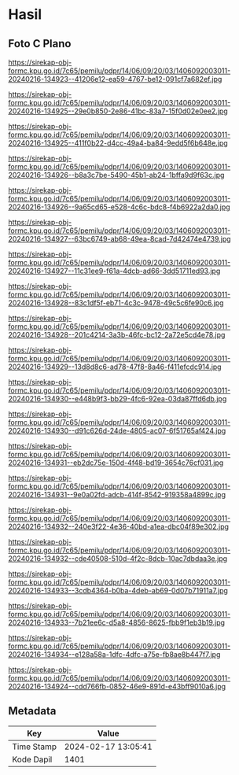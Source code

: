 # Hasil

## Foto C Plano

https://sirekap-obj-formc.kpu.go.id/7c65/pemilu/pdpr/14/06/09/20/03/1406092003011-20240216-134923--41206e12-ea59-4767-be12-091cf7a682ef.jpg

https://sirekap-obj-formc.kpu.go.id/7c65/pemilu/pdpr/14/06/09/20/03/1406092003011-20240216-134925--29e0b850-2e86-41bc-83a7-15f0d02e0ee2.jpg

https://sirekap-obj-formc.kpu.go.id/7c65/pemilu/pdpr/14/06/09/20/03/1406092003011-20240216-134925--411f0b22-d4cc-49a4-ba84-9edd5f6b648e.jpg

https://sirekap-obj-formc.kpu.go.id/7c65/pemilu/pdpr/14/06/09/20/03/1406092003011-20240216-134926--b8a3c7be-5490-45b1-ab24-1bffa9d9f63c.jpg

https://sirekap-obj-formc.kpu.go.id/7c65/pemilu/pdpr/14/06/09/20/03/1406092003011-20240216-134926--9a65cd65-e528-4c6c-bdc8-f4b6922a2da0.jpg

https://sirekap-obj-formc.kpu.go.id/7c65/pemilu/pdpr/14/06/09/20/03/1406092003011-20240216-134927--63bc6749-ab68-49ea-8cad-7d42474e4739.jpg

https://sirekap-obj-formc.kpu.go.id/7c65/pemilu/pdpr/14/06/09/20/03/1406092003011-20240216-134927--11c31ee9-f61a-4dcb-ad66-3dd51711ed93.jpg

https://sirekap-obj-formc.kpu.go.id/7c65/pemilu/pdpr/14/06/09/20/03/1406092003011-20240216-134928--83c1df5f-eb71-4c3c-9478-49c5c6fe90c6.jpg

https://sirekap-obj-formc.kpu.go.id/7c65/pemilu/pdpr/14/06/09/20/03/1406092003011-20240216-134928--201c4214-3a3b-46fc-bc12-2a72e5cd4e78.jpg

https://sirekap-obj-formc.kpu.go.id/7c65/pemilu/pdpr/14/06/09/20/03/1406092003011-20240216-134929--13d8d8c6-ad78-47f8-8a46-f411efcdc914.jpg

https://sirekap-obj-formc.kpu.go.id/7c65/pemilu/pdpr/14/06/09/20/03/1406092003011-20240216-134930--e448b9f3-bb29-4fc6-92ea-03da87ffd6db.jpg

https://sirekap-obj-formc.kpu.go.id/7c65/pemilu/pdpr/14/06/09/20/03/1406092003011-20240216-134930--d91c626d-24de-4805-ac07-6f51765af424.jpg

https://sirekap-obj-formc.kpu.go.id/7c65/pemilu/pdpr/14/06/09/20/03/1406092003011-20240216-134931--eb2dc75e-150d-4f48-bd19-3654c76cf031.jpg

https://sirekap-obj-formc.kpu.go.id/7c65/pemilu/pdpr/14/06/09/20/03/1406092003011-20240216-134931--9e0a02fd-adcb-414f-8542-919358a4899c.jpg

https://sirekap-obj-formc.kpu.go.id/7c65/pemilu/pdpr/14/06/09/20/03/1406092003011-20240216-134932--240e3f22-4e36-40bd-a1ea-dbc04f89e302.jpg

https://sirekap-obj-formc.kpu.go.id/7c65/pemilu/pdpr/14/06/09/20/03/1406092003011-20240216-134932--cde40508-510d-4f2c-8dcb-10ac7dbdaa3e.jpg

https://sirekap-obj-formc.kpu.go.id/7c65/pemilu/pdpr/14/06/09/20/03/1406092003011-20240216-134933--3cdb4364-b0ba-4deb-ab69-0d07b71911a7.jpg

https://sirekap-obj-formc.kpu.go.id/7c65/pemilu/pdpr/14/06/09/20/03/1406092003011-20240216-134933--7b21ee6c-d5a8-4856-8625-fbb9f1eb3b19.jpg

https://sirekap-obj-formc.kpu.go.id/7c65/pemilu/pdpr/14/06/09/20/03/1406092003011-20240216-134934--e128a58a-1dfc-4dfc-a75e-fb8ae8b447f7.jpg

https://sirekap-obj-formc.kpu.go.id/7c65/pemilu/pdpr/14/06/09/20/03/1406092003011-20240216-134924--cdd766fb-0852-46e9-891d-e43bff9010a6.jpg


## Metadata

| Key        | Value               |
| ---------- | ------------------- |
| Time Stamp | 2024-02-17 13:05:41 |
| Kode Dapil | 1401                |



